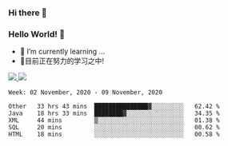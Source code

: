 ### Hi there 👋
### Hello World! 🙌

- 🌱 I’m currently learning ...
- 📖目前正在努力的学习之中!

<a href="https://github.com/anuraghazra/github-readme-stats">
  <img src="https://github-readme-stats.vercel.app/api?username=keyboardWithDream&show_icons=true&repo=github-readme-stats" />
</a>
<a href="https://github.com/anuraghazra/convoychat">
  <img src="https://github-readme-stats.vercel.app/api/top-langs/?username=keyboardWithDream&layout=compact&repo=convoychat" />
</a>



<!--START_SECTION:waka-->
```text
Week: 02 November, 2020 - 09 November, 2020

Other   33 hrs 43 mins  ███████████████▓░░░░░░░░░   62.42 % 
Java    18 hrs 33 mins  ████████▓░░░░░░░░░░░░░░░░   34.35 % 
XML     44 mins         ▒░░░░░░░░░░░░░░░░░░░░░░░░   01.38 % 
SQL     20 mins         ░░░░░░░░░░░░░░░░░░░░░░░░░   00.62 % 
HTML    18 mins         ░░░░░░░░░░░░░░░░░░░░░░░░░   00.58 % 
```
<!--END_SECTION:waka-->
